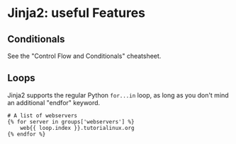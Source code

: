 # Jinja2: useful Features

## Conditionals

See the "Control Flow and Conditionals" cheatsheet.


## Loops

Jinja2 supports the regular Python `for...in` loop, as long as you don't mind an additional "endfor" keyword.

    # A list of webservers
    {% for server in groups['webservers'] %}
        web{{ loop.index }}.tutorialinux.org
    {% endfor %}



